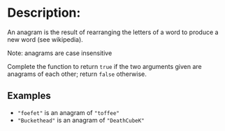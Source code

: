 # Description:
An anagram is the result of rearranging the letters of a word to produce a new word (see wikipedia).

Note: anagrams are case insensitive

Complete the function to return `true` if the two arguments given are anagrams of each other; return `false` otherwise.

## Examples
- `"foefet"` is an anagram of `"toffee"`
- `"Buckethead"` is an anagram of `"DeathCubeK"`
